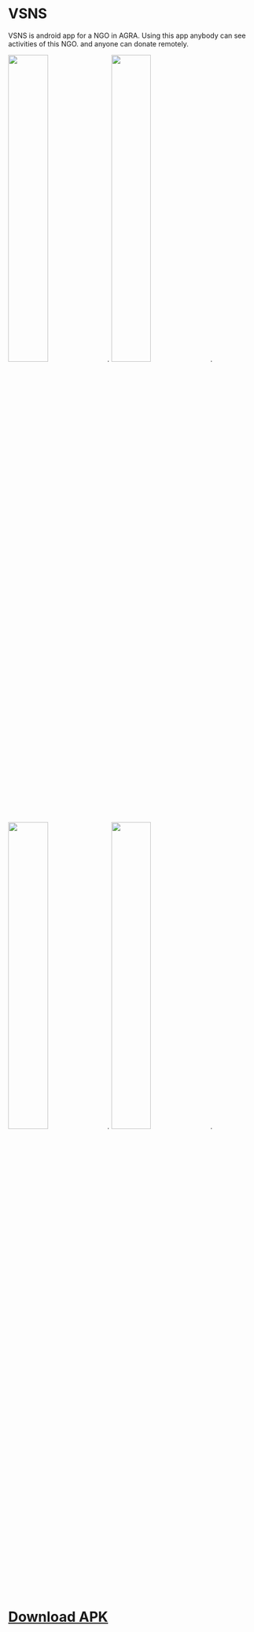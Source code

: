 # VSNS
VSNS is android app for a NGO in AGRA. Using this app anybody can see activities of this NGO. and anyone can donate remotely.

<img src="https://image.winudf.com/v2/image/Y29tLnN1YnJhdGd1cHRhLnZzbnNfc2NyZWVuXzBfMTUzNDU2ODU5OF8wODI/screen-0.jpg?h=355&fakeurl=1&type=.jpg" width="40%">.
<img src="https://image.winudf.com/v2/image/Y29tLnN1YnJhdGd1cHRhLnZzbnNfc2NyZWVuXzFfMTUzNDU2ODU5OV8wMzA/screen-1.jpg?h=355&fakeurl=1&type=.jpg" width="40%">.
<img src="https://image.winudf.com/v2/image/Y29tLnN1YnJhdGd1cHRhLnZzbnNfc2NyZWVuXzJfMTUzNDU2ODYwMV8wMDI/screen-2.jpg?h=355&fakeurl=1&type=.jpg" width="40%">.
<img src="https://image.winudf.com/v2/image/Y29tLnN1YnJhdGd1cHRhLnZzbnNfc2NyZWVuXzNfMTUzNDU2ODYwMl8wNzg/screen-3.jpg?h=355&fakeurl=1&type=.jpg" width="40%">.

<h1><a href="https://apkpure.com/ar/vsns-unreleased/com.subratgupta.vsns">Download APK</a></h1>
